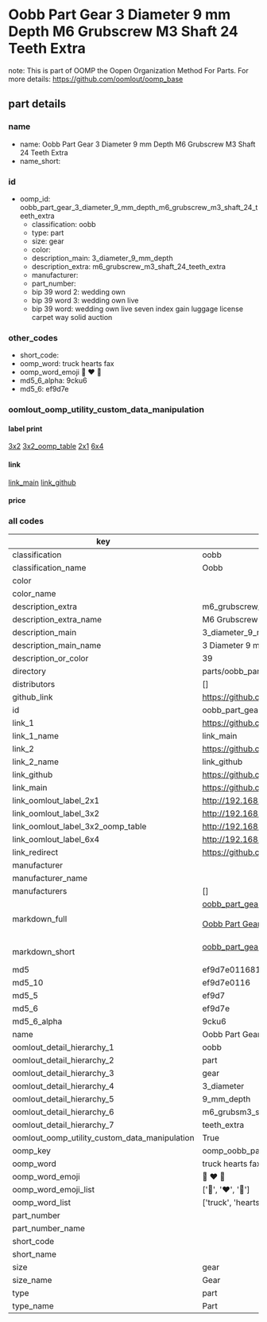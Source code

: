 # Oobb Part Gear 3 Diameter 9 mm Depth M6 Grubscrew M3 Shaft 24 Teeth Extra  

note: This is part of OOMP the Oopen Organization Method For Parts. For more details: https://github.com/oomlout/oomp_base

##  part details
  







### name
* name: Oobb Part Gear 3 Diameter 9 mm Depth M6 Grubscrew M3 Shaft 24 Teeth Extra
* name_short: 
### id
* oomp_id: oobb_part_gear_3_diameter_9_mm_depth_m6_grubscrew_m3_shaft_24_teeth_extra
  * classification: oobb
  * type: part
  * size: gear
  * color: 
  * description_main: 3_diameter_9_mm_depth
  * description_extra: m6_grubscrew_m3_shaft_24_teeth_extra
  * manufacturer: 
  * part_number: 
  * bip 39 word 2: wedding own
  * bip 39 word 3: wedding own live
  * bip 39 word: wedding own live seven index gain luggage license carpet way solid auction

### other_codes
* short_code: 
* oomp_word: truck hearts fax
* oomp_word_emoji :truck: :hearts: :fax:
* md5_6_alpha: 9cku6
* md5_6: ef9d7e






### oomlout_oomp_utility_custom_data_manipulation
#### label print
[3x2](http://192.168.1.245:1112/?label=oomp%209cku6)
[3x2_oomp_table](http://192.168.1.108:1112/?label=oomp%209cku6)
[2x1](http://192.168.1.242:1112/?label=oomp%209cku6)
[6x4](http://192.168.1.55:1112/?label=oomp%209cku6)    

#### link

[link_main](https://github.com/oomlout/oomlout_oomp_version_1_messy/tree/main/parts/oobb_part_gear_3_diameter_9_mm_depth_m6_grubscrew_m3_shaft_24_teeth_extra) [link_github](https://github.com/oomlout/oomlout_oomp_version_1_messy/tree/main/parts/oobb_part_gear_3_diameter_9_mm_depth_m6_grubscrew_m3_shaft_24_teeth_extra)                             

#### price







### all codes 
| key | value |  
| --- | --- |  
| classification | oobb |  
| classification_name | Oobb |  
| color |  |  
| color_name |  |  
| description_extra | m6_grubscrew_m3_shaft_24_teeth_extra |  
| description_extra_name | M6 Grubscrew M3 Shaft 24 Teeth Extra |  
| description_main | 3_diameter_9_mm_depth |  
| description_main_name | 3 Diameter 9 mm Depth |  
| description_or_color | 39 |  
| directory | parts/oobb_part_gear_3_diameter_9_mm_depth_m6_grubscrew_m3_shaft_24_teeth_extra |  
| distributors | [] |  
| github_link | https://github.com/oomlout/oomlout_oomp_part_src/tree/main/parts/oobb_part_gear_3_diameter_9_mm_depth_m6_grubscrew_m3_shaft_24_teeth_extra |  
| id | oobb_part_gear_3_diameter_9_mm_depth_m6_grubscrew_m3_shaft_24_teeth_extra |  
| link_1 | https://github.com/oomlout/oomlout_oomp_version_1_messy/tree/main/parts/oobb_part_gear_3_diameter_9_mm_depth_m6_grubscrew_m3_shaft_24_teeth_extra |  
| link_1_name | link_main |  
| link_2 | https://github.com/oomlout/oomlout_oomp_version_1_messy/tree/main/parts/oobb_part_gear_3_diameter_9_mm_depth_m6_grubscrew_m3_shaft_24_teeth_extra |  
| link_2_name | link_github |  
| link_github | https://github.com/oomlout/oomlout_oomp_version_1_messy/tree/main/parts/oobb_part_gear_3_diameter_9_mm_depth_m6_grubscrew_m3_shaft_24_teeth_extra |  
| link_main | https://github.com/oomlout/oomlout_oomp_version_1_messy/tree/main/parts/oobb_part_gear_3_diameter_9_mm_depth_m6_grubscrew_m3_shaft_24_teeth_extra |  
| link_oomlout_label_2x1 | http://192.168.1.242:1112/?label=oomp%209cku6 |  
| link_oomlout_label_3x2 | http://192.168.1.245:1112/?label=oomp%209cku6 |  
| link_oomlout_label_3x2_oomp_table | http://192.168.1.108:1112/?label=oomp%209cku6 |  
| link_oomlout_label_6x4 | http://192.168.1.55:1112/?label=oomp%209cku6 |  
| link_redirect | https://github.com/oomlout/oomlout_oomp_version_1_messy/tree/main/parts/oobb_part_gear_3_diameter_9_mm_depth_m6_grubscrew_m3_shaft_24_teeth_extra |  
| manufacturer |  |  
| manufacturer_name |  |  
| manufacturers | [] |  
| markdown_full | [oobb_part_gear_3_diameter_9_mm_depth_m6_grubscrew_m3_shaft_24_teeth_extra](none)<br>[](none)<br>[Oobb Part Gear 3 Diameter 9 Mm Depth M6 Grubscrew M3 Shaft 24 Teeth Extra](none)<br><br> |  
| markdown_short | [oobb_part_gear_3_diameter_9_mm_depth_m6_grubscrew_m3_shaft_24_teeth_extra](none)<br><br> |  
| md5 | ef9d7e01168130997b396c4b056787c7 |  
| md5_10 | ef9d7e0116 |  
| md5_5 | ef9d7 |  
| md5_6 | ef9d7e |  
| md5_6_alpha | 9cku6 |  
| name | Oobb Part Gear 3 Diameter 9 mm Depth M6 Grubscrew M3 Shaft 24 Teeth Extra |  
| oomlout_detail_hierarchy_1 | oobb |  
| oomlout_detail_hierarchy_2 | part |  
| oomlout_detail_hierarchy_3 | gear |  
| oomlout_detail_hierarchy_4 | 3_diameter |  
| oomlout_detail_hierarchy_5 | 9_mm_depth |  
| oomlout_detail_hierarchy_6 | m6_grubsm3_shaft_24 |  
| oomlout_detail_hierarchy_7 | teeth_extra |  
| oomlout_oomp_utility_custom_data_manipulation | True |  
| oomp_key | oomp_oobb_part_gear_3_diameter_9_mm_depth_m6_grubscrew_m3_shaft_24_teeth_extra |  
| oomp_word | truck hearts fax |  
| oomp_word_emoji | :truck: :hearts: :fax: |  
| oomp_word_emoji_list | [':truck:', ':hearts:', ':fax:'] |  
| oomp_word_list | ['truck', 'hearts', 'fax'] |  
| part_number |  |  
| part_number_name |  |  
| short_code |  |  
| short_name |  |  
| size | gear |  
| size_name | Gear |  
| type | part |  
| type_name | Part |  
